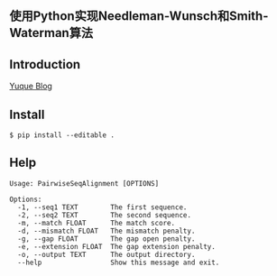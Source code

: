

## 使用Python实现Needleman-Wunsch和Smith-Waterman算法

## Introduction

[Yuque Blog](https://www.yuque.com/achuan-2/blog/tfte2w)


## Install 
```shell
$ pip install --editable .
```
## Help
```shell
Usage: PairwiseSeqAlignment [OPTIONS]

Options:
  -1, --seq1 TEXT        The first sequence.
  -2, --seq2 TEXT        The second sequence.
  -m, --match FLOAT      The match score.
  -d, --mismatch FLOAT   The mismatch penalty.
  -g, --gap FLOAT        The gap open penalty.
  -e, --extension FLOAT  The gap extension penalty.
  -o, --output TEXT      The output directory.
  --help                 Show this message and exit.
```

